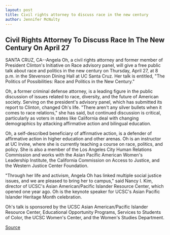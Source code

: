 ```yaml
---
layout: post
title: Civil rights attorney to discuss race in the new century
author: Jennifer McNulty
---
```


## Civil Rights Attorney To Discuss Race In The New Century On April 27

SANTA CRUZ, CA--Angela Oh, a civil rights attorney and former member of President Clinton's Initiative on Race advisory panel, will give a free public talk about race and politics in the new century on Thursday, April 27, at 8 p.m. in the Stevenson Dining Hall at UC Santa Cruz. Her talk is entitled, "The Politics of Possibilities: Race and Politics in the New Century."

Oh, a former criminal defense attorney, is a leading figure in the public discussion of issues related to race, diversity, and the future of American society. Serving on the president's advisory panel, which has submitted its report to Clinton, changed Oh's life. "There aren't any silver bullets when it comes to race relations," she has said, but continued discussion is critical, particularly as voters in states like California deal with changing demographics by attacking affirmative action and bilingual education.

Oh, a self-described beneficiary of affirmative action, is a defender of affirmative action in higher education and other arenas. Oh is an instructor at UC Irvine, where she is currently teaching a course on race, politics, and policy. She is also a member of the Los Angeles City Human Relations Commission and works with the Asian Pacific American Women's Leadership Institute, the California Commission on Access to Justice, and the Western Justice Center Foundation.

"Through her life and activism, Angela Oh has linked multiple social justice issues, and we are pleased to bring her to campus," said Nancy I. Kim, director of UCSC's Asian American/Pacific Islander Resource Center, which opened one year ago. Oh is the keynote speaker for UCSC's Asian Pacific Islander Heritage Month celebration.

Oh's talk is sponsored by the UCSC Asian American/Pacific Islander Resource Center, Educational Opportunity Programs, Services to Students of Color, the UCSC Women's Center, and the Women's Studies Department.

[Source](http://www1.ucsc.edu/news_events/press_releases/archive/99-00/04-00/angela_oh.htm "Permalink to Civil rights attorney to discuss race in the new century")